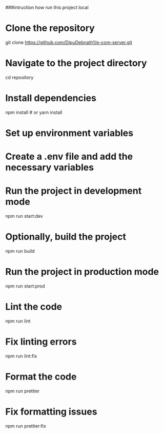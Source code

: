 ###intruction how run this project local

# Clone the repository
git clone https://github.com/DipuDebnath1/e-com-server.git

# Navigate to the project directory
cd repository

# Install dependencies
npm install  # or yarn install

# Set up environment variables
# Create a .env file and add the necessary variables

# Run the project in development mode
npm run start:dev   

# Optionally, build the project
npm run build   

# Run the project in production mode
npm run start:prod   

# Lint the code
npm run lint   

# Fix linting errors
npm run lint:fix  

# Format the code
npm run prettier  

# Fix formatting issues
npm run prettier:fix   
